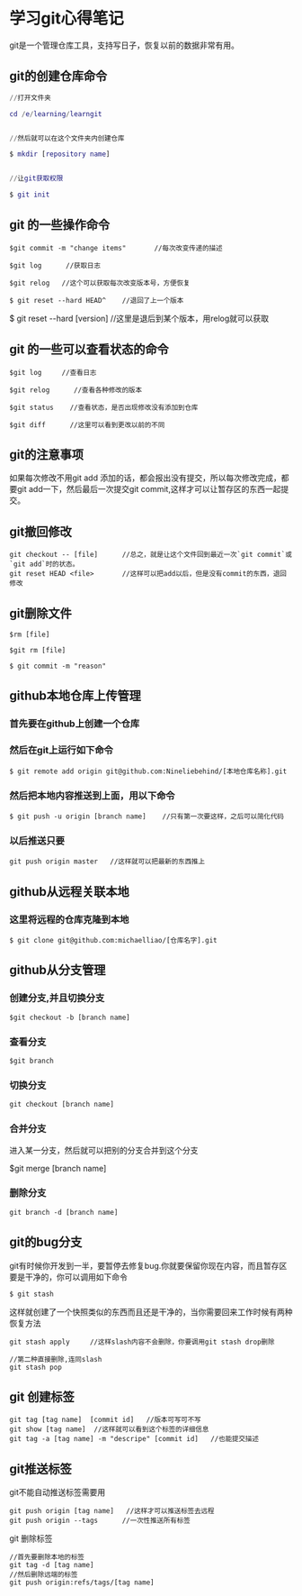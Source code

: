 # 学习git心得笔记

git是一个管理仓库工具，支持写日子，恢复以前的数据非常有用。

## git的创建仓库命令

```g
//打开文件夹

cd /e/learning/learngit


//然后就可以在这个文件夹内创建仓库

$ mkdir [repository name]


//让git获取权限

$ git init
```



## git 的一些操作命令

```
$git commit -m "change items"       //每次改变传递的描述

$git log      //获取日志

$git relog   //这个可以获取每次改变版本号，方便恢复
```



```
$ git reset --hard HEAD^    //退回了上一个版本
```

$ git reset --hard [version]     //这里是退后到某个版本，用relog就可以获取

## git 的一些可以查看状态的命令

```
$git log     //查看日志

$git relog      //查看各种修改的版本

$git status    //查看状态，是否出现修改没有添加到仓库

$git diff      //这里可以看到更改以前的不同
```

## git的注意事项

如果每次修改不用git add 添加的话，都会报出没有提交，所以每次修改完成，都要git add一下，然后最后一次提交git commit,这样才可以让暂存区的东西一起提交。

## git撤回修改

```
git checkout -- [file]      //总之，就是让这个文件回到最近一次`git commit`或`git add`时的状态。
git reset HEAD <file>       //这样可以把add以后，但是没有commit的东西，退回修改
```

## git删除文件

```
$rm [file]

$git rm [file]

$ git commit -m "reason"
```

## github本地仓库上传管理

### 首先要在github上创建一个仓库

### 然后在git上运行如下命令

```
$ git remote add origin git@github.com:Nineliebehind/[本地仓库名称].git
```

### 然后把本地内容推送到上面，用以下命令

```
$ git push -u origin [branch name]    //只有第一次要这样，之后可以简化代码
```

### 以后推送只要

```
git push origin master   //这样就可以把最新的东西推上
```

## github从远程关联本地

### 这里将远程的仓库克隆到本地

```
$ git clone git@github.com:michaelliao/[仓库名字].git
```

## github从分支管理

### 创建分支,并且切换分支

```
$git checkout -b [branch name]
```

### 查看分支

```
$git branch
```

### 切换分支

```
git checkout [branch name]
```

### 合并分支

进入某一分支，然后就可以把别的分支合并到这个分支

$git merge [branch name]

### 删除分支

```
git branch -d [branch name]
```

## git的bug分支

git有时候你开发到一半，要暂停去修复bug.你就要保留你现在内容，而且暂存区要是干净的，你可以调用如下命令

```
$ git stash
```

这样就创建了一个快照类似的东西而且还是干净的，当你需要回来工作时候有两种恢复方法

```
git stash apply     //这样slash内容不会删除，你要调用git stash drop删除

//第二种直接删除,连同slash
git stash pop

```

## git 创建标签

```
git tag [tag name]  [commit id]   //版本可写可不写
git show [tag name]  //这样就可以看到这个标签的详细信息
git tag -a [tag name] -m "descripe" [commit id]   //也能提交描述
```

## git推送标签

git不能自动推送标签需要用

```
git push origin [tag name]   //这样才可以推送标签去远程
git push origin --tags      //一次性推送所有标签

```

git 删除标签

```
//首先要删除本地的标签
git tag -d [tag name]   
//然后删除远端的标签
git push origin:refs/tags/[tag name]
```

